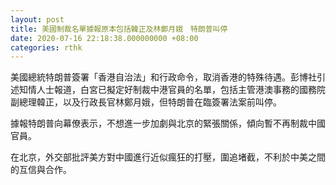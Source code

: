 ```yaml
---
layout: post
title: 美國制裁名單據報原本包括韓正及林鄭月娥　特朗普叫停
date: 2020-07-16 22:18:38.000000000 +08:00
categories: rthk
---
```


美國總統特朗普簽署「香港自治法」和行政命令，取消香港的特殊待遇。彭博社引述知情人士報道，白宮已擬定好制裁中港官員的名單，包括主管港澳事務的國務院副總理韓正，以及行政長官林鄭月娥，但特朗普在臨簽署法案前叫停。

據報特朗普向幕僚表示，不想進一步加劇與北京的緊張關係，傾向暫不再制裁中國官員。

在北京，外交部批評美方對中國進行近似瘋狂的打壓，圍追堵截，不利於中美之間的互信與合作。
